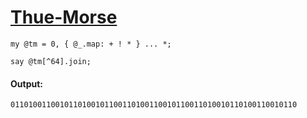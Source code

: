 [1]: http://rosettacode.org/wiki/Thue-Morse

# [Thue-Morse][1]

```perl6
my @tm = 0, { @_.map: + ! * } ... *;
 
say @tm[^64].join;
```

#### Output:
```
0110100110010110100101100110100110010110011010010110100110010110
```